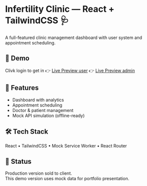 # Infertility Clinic — React + TailwindCSS 🩺

A full-featured clinic management dashboard with user system and appointment scheduling.

## 🚀 Demo
Clivk login to get in
👉 [Live Preview user](infertility-user.netlify.app)
👉 [Live Preview admin](infertility-dashboard.netlify.app)


## 🧩 Features
- Dashboard with analytics
- Appointment scheduling
- Doctor & patient management
- Mock API simulation (offline-ready)

## 🛠️ Tech Stack
React • TailwindCSS • Mock Service Worker • React Router

## 📄 Status
Production version sold to client.  
This demo version uses mock data for portfolio presentation.
